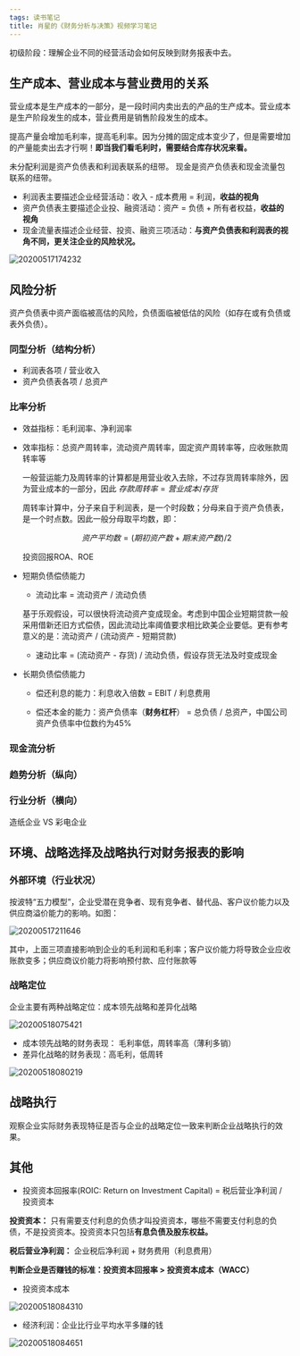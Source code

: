 ```yaml
---
tags: 读书笔记
title: 肖星的《财务分析与决策》视频学习笔记
---
```


初级阶段：理解企业不同的经营活动会如何反映到财务报表中去。

## 生产成本、营业成本与营业费用的关系

营业成本是生产成本的一部分，是一段时间内卖出去的产品的生产成本。营业成本是生产阶段发生的成本，营业费用是销售阶段发生的成本。

提高产量会增加毛利率，提高毛利率。因为分摊的固定成本变少了，但是需要增加的产量能卖出去才行啊！**即当我们看毛利时，需要结合库存状况来看。**

未分配利润是资产负债表和利润表联系的纽带。
现金是资产负债表和现金流量包联系的纽带。

- 利润表主要描述企业经营活动：收入 - 成本费用 = 利润，**收益的视角**
- 资产负债表主要描述企业投、融资活动：资产 = 负债 + 所有者权益，**收益的视角**
- 现金流量表描述企业经营、投资、融资三项活动：**与资产负债表和利润表的视角不同，更关注企业的风险状况。**

![20200517174232](https://netimages.oss-cn-beijing.aliyuncs.com/20200517174232.png)

## 风险分析

资产负债表中资产面临被高估的风险，负债面临被低估的风险（如存在或有负债或表外负债）。

### 同型分析（结构分析）

- 利润表各项 / 营业收入
- 资产负债表各项 / 总资产

### 比率分析

- 效益指标：毛利润率、净利润率

- 效率指标：总资产周转率，流动资产周转率，固定资产周转率等，应收账款周转率等

  一般营运能力及周转率的计算都是用营业收入去除，不过存货周转率除外，因为营业成本的一部分，因此 $存款周转率 = 营业成本 / 存货$

  周转率计算中，分子来自于利润表，是一个时段数；分母来自于资产负债表，是一个时点数。因此一般分母取平均数，即：

  $$
  资产平均数 = (期初资产数 + 期末资产数) / 2
  $$

  投资回报ROA、ROE

- 短期负债偿债能力

  - 流动比率 = 流动资产 / 流动负债
  
   基于乐观假设，可以很快将流动资产变成现金。考虑到中国企业短期贷款一般采用借新还旧方式偿债，因此流动比率阈值要求相比欧美企业要低。更有参考意义的是：流动资产 / (流动资产 - 短期贷款)

  - 速动比率 = (流动资产 - 存货) / 流动负债，假设存货无法及时变成现金

- 长期负债偿债能力

  - 偿还利息的能力：利息收入倍数 = EBIT / 利息费用

  - 偿还本金的能力：资产负债率（**财务杠杆**） = 总负债 / 总资产，中国公司资产负债率中位数约为45%

### 现金流分析



### 趋势分析（纵向）

### 行业分析（横向）

造纸企业 VS 彩电企业

## 环境、战略选择及战略执行对财务报表的影响

### 外部环境（行业状况）

按波特“五力模型”，企业受潜在竞争者、现有竞争者、替代品、客户议价能力以及供应商溢价能力的影响。如图：

![20200517211646](https://netimages.oss-cn-beijing.aliyuncs.com/20200517211646.png)

其中，上面三项直接影响到企业的毛利润和毛利率；客户议价能力将导致企业应收账款变多；供应商议价能力将影响预付款、应付账款等

### 战略定位

企业主要有两种战略定位：成本领先战略和差异化战略

![20200518075421](https://netimages.oss-cn-beijing.aliyuncs.com/20200518075421.png)

- 成本领先战略的财务表现： 毛利率低，周转率高（薄利多销）
- 差异化战略的财务表现：高毛利，低周转

![20200518080219](https://netimages.oss-cn-beijing.aliyuncs.com/20200518080219.png)

## 战略执行

观察企业实际财务表现特征是否与企业的战略定位一致来判断企业战略执行的效果。


## 其他

- 投资资本回报率(ROIC: Return on Investment Capital) = 税后营业净利润 / 投资资本

**投资资本：** 只有需要支付利息的负债才叫投资资本，哪些不需要支付利息的负债，不是投资资本。投资资本只包括**有息负债及股东权益。**

**税后营业净利润：** 企业税后净利润 + 财务费用（利息费用）

**判断企业是否赚钱的标准：投资资本回报率 > 投资资本成本（WACC）**

- 投资资本成本

![20200518084310](https://netimages.oss-cn-beijing.aliyuncs.com/20200518084310.png)

- 经济利润：企业比行业平均水平多赚的钱

![20200518084651](https://netimages.oss-cn-beijing.aliyuncs.com/20200518084651.png)